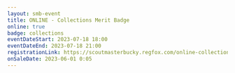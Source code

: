 ```yaml
---
layout: smb-event
title: ONLINE - Collections Merit Badge
online: true
badge: collections
eventDateStart: 2023-07-18 18:00
eventDateEnd: 2023-07-18 21:00
registrationLink: https://scoutmasterbucky.regfox.com/online-collections-merit-badge---2023-07-18
onSaleDate: 2023-06-01 0:05
---
```

